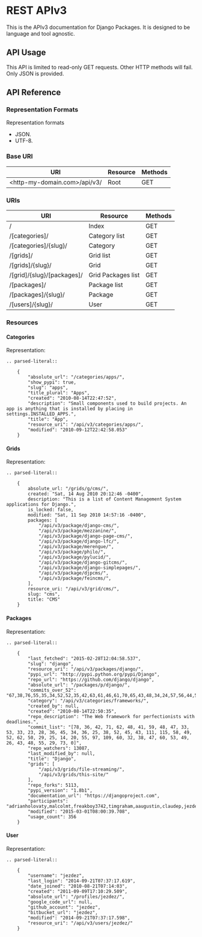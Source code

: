 # REST APIv3

This is the APIv3 documentation for Django Packages. It is designed to be language and tool agnostic.

## API Usage

This API is limited to read-only GET requests. Other HTTP methods will fail. Only JSON is provided.

## API Reference

### Representation Formats

Representation formats

- JSON.
- UTF-8.

### Base URI

| URI                           | Resource | Methods |
| ----------------------------- | -------- | ------- |
| \<http-my-domain.com>/api/v3/ | Root     | GET     |

### URIs

| URI                         | Resource           | Methods |
| --------------------------- | ------------------ | ------- |
| /                           | Index              | GET     |
| /[categories]/              | Category list      | GET     |
| /[categories]/\{slug}/      | Category           | GET     |
| /[grids]/                   | Grid list          | GET     |
| /[grids]/\{slug}/           | Grid               | GET     |
| /[grid]/\{slug}/[packages]/ | Grid Packages list | GET     |
| /[packages]/                | Package list       | GET     |
| /[packages]/\{slug}/        | Package            | GET     |
| /[users]/\{slug}/           | User               | GET     |

### Resources

#### Categories

Representation:

```{eval-rst}
.. parsed-literal::

    {
        "absolute_url": "/categories/apps/",
        "show_pypi": true,
        "slug": "apps",
        "title_plural": "Apps",
        "created": "2010-08-14T22:47:52",
        "description": "Small components used to build projects. An app is anything that is installed by placing in settings.INSTALLED_APPS.",
        "title": "App",
        "resource_uri": "/api/v3/categories/apps/",
        "modified": "2010-09-12T22:42:58.053"
    }
```

#### Grids

Representation:

```{eval-rst}
.. parsed-literal::

    {
        absolute_url: "/grids/g/cms/",
        created: "Sat, 14 Aug 2010 20:12:46 -0400",
        description: "This is a list of Content Management System applications for Django.",
        is_locked: false,
        modified: "Sat, 11 Sep 2010 14:57:16 -0400",
        packages: [
            "/api/v3/package/django-cms/",
            "/api/v3/package/mezzanine/",
            "/api/v3/package/django-page-cms/",
            "/api/v3/package/django-lfc/",
            "/api/v3/package/merengue/",
            "/api/v3/package/philo/",
            "/api/v3/package/pylucid/",
            "/api/v3/package/django-gitcms/",
            "/api/v3/package/django-simplepages/",
            "/api/v3/package/djpcms/",
            "/api/v3/package/feincms/",
        ],
        resource_uri: "/api/v3/grid/cms/",
        slug: "cms",
        title: "CMS"
    }
```

#### Packages

Representation:

```{eval-rst}
.. parsed-literal::

    {
        "last_fetched": "2015-02-28T12:04:58.537",
        "slug": "django",
        "resource_uri": "/api/v3/packages/django/",
        "pypi_url": "http://pypi.python.org/pypi/Django",
        "repo_url": "https://github.com/django/django",
        "absolute_url": "/packages/p/django/",
        "commits_over_52": "67,38,76,55,35,34,52,52,35,42,63,61,46,61,70,65,43,48,34,24,57,56,44,58,54,57,51,54,36,48,28,45,38,44,53,30,69,91,66,65,36,45,68,54,64,111,50,36,60,31,0,0",
        "category": "/api/v3/categories/frameworks/",
        "created_by": null,
        "created": "2010-08-14T22:50:35",
        "repo_description": "The Web framework for perfectionists with deadlines.",
        "commit_list": "[78, 36, 42, 71, 62, 48, 41, 59, 48, 47, 33, 53, 33, 23, 28, 36, 45, 34, 36, 25, 38, 52, 45, 43, 111, 115, 58, 49, 52, 62, 50, 29, 25, 14, 20, 55, 97, 109, 60, 32, 38, 47, 60, 53, 49, 26, 43, 48, 55, 29, 73, 0]",
        "repo_watchers": 13087,
        "last_modified_by": null,
        "title": "Django",
        "grids": [
            "/api/v3/grids/file-streaming/",
            "/api/v3/grids/this-site/"
        ],
        "repo_forks": 5113,
        "pypi_version": "1.8b1",
        "documentation_url": "https://djangoproject.com",
        "participants": "adrianholovaty,malcolmt,freakboy3742,timgraham,aaugustin,claudep,jezdez,jacobian,spookylukey,alex,ramiro,andrewgodwin,gdub,akaariai,kmtracey,jbronn,pydanny,audreyr,etc",
        "modified": "2015-03-01T08:00:39.708",
        "usage_count": 356
    }
```

#### User

Representation:

```{eval-rst}
.. parsed-literal::

    {
        "username": "jezdez",
        "last_login": "2014-09-21T07:37:17.619",
        "date_joined": "2010-08-21T07:14:03",
        "created": "2011-09-09T17:10:29.509",
        "absolute_url": "/profiles/jezdez/",
        "google_code_url": null,
        "github_account": "jezdez",
        "bitbucket_url": "jezdez",
        "modified": "2014-09-21T07:37:17.598",
        "resource_uri": "/api/v3/users/jezdez/"
    }
```
